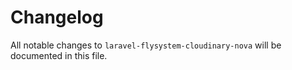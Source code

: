 # Changelog

All notable changes to `laravel-flysystem-cloudinary-nova` will be documented in this file.
